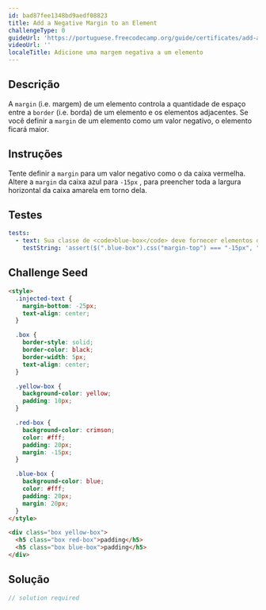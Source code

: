 ```yaml
---
id: bad87fee1348bd9aedf08823
title: Add a Negative Margin to an Element
challengeType: 0
guideUrl: 'https://portuguese.freecodecamp.org/guide/certificates/add-a-negative-margin-to-an-element'
videoUrl: ''
localeTitle: Adicione uma margem negativa a um elemento
---
```


## Descrição
<section id="description"> A <code>margin</code> (i.e. margem) de um elemento controla a quantidade de espaço entre a <code>border</code> (i.e. borda) de um elemento e os elementos adjacentes. Se você definir a <code>margin</code> de um elemento como um valor negativo, o elemento ficará maior. </section>

## Instruções
<section id="instructions"> Tente definir a <code>margin</code> para um valor negativo como o da caixa vermelha. Altere a <code>margin</code> da caixa azul para <code>-15px</code> , para preencher toda a largura horizontal da caixa amarela em torno dela. </section>

## Testes
<section id='tests'>

```yml
tests:
  - text: Sua classe de <code>blue-box</code> deve fornecer elementos de <code>-15px</code> de <code>margin</code> .
    testString: 'assert($(".blue-box").css("margin-top") === "-15px", "Your <code>blue-box</code> class should give elements <code>-15px</code> of <code>margin</code>.");'

```

</section>

## Challenge Seed
<section id='challengeSeed'>

<div id='html-seed'>

```html
<style>
  .injected-text {
    margin-bottom: -25px;
    text-align: center;
  }

  .box {
    border-style: solid;
    border-color: black;
    border-width: 5px;
    text-align: center;
  }

  .yellow-box {
    background-color: yellow;
    padding: 10px;
  }

  .red-box {
    background-color: crimson;
    color: #fff;
    padding: 20px;
    margin: -15px;
  }

  .blue-box {
    background-color: blue;
    color: #fff;
    padding: 20px;
    margin: 20px;
  }
</style>

<div class="box yellow-box">
  <h5 class="box red-box">padding</h5>
  <h5 class="box blue-box">padding</h5>
</div>

```

</div>



</section>

## Solução
<section id='solution'>

```js
// solution required
```
</section>
